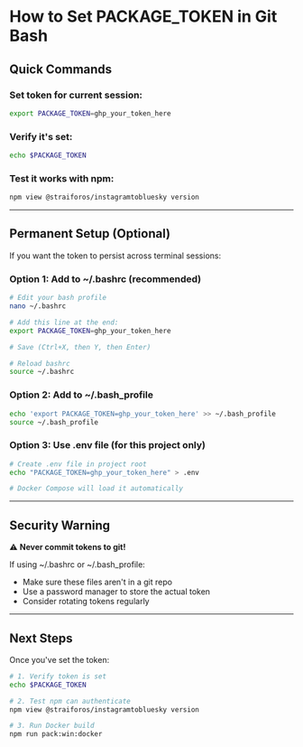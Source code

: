 # How to Set PACKAGE_TOKEN in Git Bash

## Quick Commands

### Set token for current session:
```bash
export PACKAGE_TOKEN=ghp_your_token_here
```

### Verify it's set:
```bash
echo $PACKAGE_TOKEN
```

### Test it works with npm:
```bash
npm view @straiforos/instagramtobluesky version
```

---

## Permanent Setup (Optional)

If you want the token to persist across terminal sessions:

### Option 1: Add to ~/.bashrc (recommended)
```bash
# Edit your bash profile
nano ~/.bashrc

# Add this line at the end:
export PACKAGE_TOKEN=ghp_your_token_here

# Save (Ctrl+X, then Y, then Enter)

# Reload bashrc
source ~/.bashrc
```

### Option 2: Add to ~/.bash_profile
```bash
echo 'export PACKAGE_TOKEN=ghp_your_token_here' >> ~/.bash_profile
source ~/.bash_profile
```

### Option 3: Use .env file (for this project only)
```bash
# Create .env file in project root
echo "PACKAGE_TOKEN=ghp_your_token_here" > .env

# Docker Compose will load it automatically
```

---

## Security Warning

⚠️ **Never commit tokens to git!**

If using ~/.bashrc or ~/.bash_profile:
- Make sure these files aren't in a git repo
- Use a password manager to store the actual token
- Consider rotating tokens regularly

---

## Next Steps

Once you've set the token:

```bash
# 1. Verify token is set
echo $PACKAGE_TOKEN

# 2. Test npm can authenticate
npm view @straiforos/instagramtobluesky version

# 3. Run Docker build
npm run pack:win:docker
```


